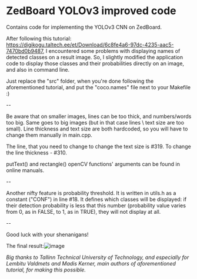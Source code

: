 # ZedBoard YOLOv3 improved code
Contains code for implementing the YOLOv3 CNN on ZedBoard.

After following this tutorial: https://digikogu.taltech.ee/et/Download/6c8fe4a6-97dc-4235-aac5-7470bd0b9487, I encountered some problems with displaying names of detected classes on a result image.
So, I slightly modified the application code to display those classes and their probabilities directly on an image, and also in command line.

Just replace the "src" folder, when you're done following the aforementioned tutorial, and put the "coco.names" file next to your Makefile :)

--

Be aware that on smaller images, lines can be too thick, and numbers/words too big. Same goes to big images (but in that case lines \ text size are too small). 
Line thickness and text size are both hardcoded, so you will have to change them manually in main.cpp. 

The line, that you need to change to change the text size is #319. 
To change the line thickness - #310.

putText() and rectangle() openCV functions' arguments can be found in online manuals.

--

Another nifty feature is probability threshold. It is written in utils.h as a constant ("CONF") in line #18. It defines which classes will be displayed: if their detection probability is less that this number (probability value varies from 0, as in FALSE, to 1, as in TRUE), they will not display at all.

--

Good luck with your shenanigans!

The final result:![image](https://user-images.githubusercontent.com/26542158/121598550-f87cf580-ca52-11eb-8cbe-d3fb8e6ffc20.png)

_Big thanks to Tallinn Technical University of Technology, and especially for Lembitu Valdmets and Madis Kerner, main authors of aforementioned tutorial, for making this possible._
